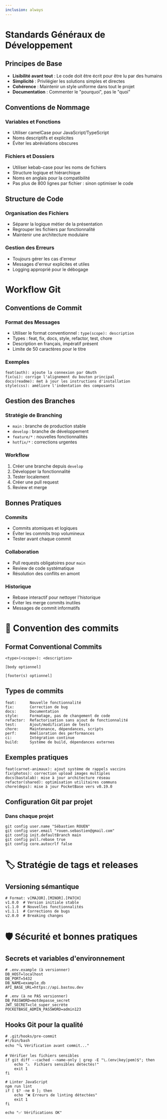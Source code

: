 ```yaml
---
inclusion: always
---
```



# Standards Généraux de Développement

## Principes de Base

- **Lisibilité avant tout** : Le code doit être écrit pour être lu par des humains
- **Simplicité** : Privilégier les solutions simples et directes
- **Cohérence** : Maintenir un style uniforme dans tout le projet
- **Documentation** : Commenter le "pourquoi", pas le "quoi"

## Conventions de Nommage

### Variables et Fonctions
- Utiliser camelCase pour JavaScript/TypeScript
- Noms descriptifs et explicites
- Éviter les abréviations obscures

### Fichiers et Dossiers
- Utiliser kebab-case pour les noms de fichiers
- Structure logique et hiérarchique
- Noms en anglais pour la compatibilité
- Pas plus de 800 lignes par fichier : sinon optimiser le code

## Structure de Code

### Organisation des Fichiers
- Séparer la logique métier de la présentation
- Regrouper les fichiers par fonctionnalité
- Maintenir une architecture modulaire

### Gestion des Erreurs
- Toujours gérer les cas d'erreur
- Messages d'erreur explicites et utiles
- Logging approprié pour le débogage


# Workflow Git

## Conventions de Commit

### Format des Messages
- Utiliser le format conventionnel : `type(scope): description`
- Types : feat, fix, docs, style, refactor, test, chore
- Description en français, impératif présent
- Limite de 50 caractères pour le titre

### Exemples
```
feat(auth): ajoute la connexion par OAuth
fix(ui): corrige l'alignement du bouton principal
docs(readme): met à jour les instructions d'installation
style(css): améliore l'indentation des composants
```

## Gestion des Branches

### Stratégie de Branching
- `main` : branche de production stable
- `develop` : branche de développement
- `feature/*` : nouvelles fonctionnalités
- `hotfix/*` : corrections urgentes

### Workflow
1. Créer une branche depuis `develop`
2. Développer la fonctionnalité
3. Tester localement
4. Créer une pull request
5. Review et merge

## Bonnes Pratiques

### Commits
- Commits atomiques et logiques
- Éviter les commits trop volumineux
- Tester avant chaque commit

### Collaboration
- Pull requests obligatoires pour `main`
- Review de code systématique
- Résolution des conflits en amont

### Historique
- Rebase interactif pour nettoyer l'historique
- Éviter les merge commits inutiles
- Messages de commit informatifs


# 📝 Convention des commits

## Format Conventional Commits
```
<type>(<scope>): <description>

[body optionnel]

[footer(s) optionnel]
```

## Types de commits
```
feat:      Nouvelle fonctionnalité
fix:       Correction de bug
docs:      Documentation
style:     Formatage, pas de changement de code
refactor:  Refactorisation sans ajout de fonctionnalité
test:      Ajout/modification de tests
chore:     Maintenance, dépendances, scripts
perf:      Amélioration des performances
ci:        Intégration continue
build:     Système de build, dépendances externes
```

## Exemples pratiques
```
feat(carnet-animaux): ajout système de rappels vaccins
fix(photos): correction upload images multiples
docs(bastalab): mise à jour architecture réseau
refactor(shared): optimisation utilitaires communs
chore(deps): mise à jour PocketBase vers v0.19.0
```

## Configuration Git par projet

### Dans chaque projet
```
git config user.name "Sébastien ROUEN"
git config user.email "rouen.sebastien@gmail.com"
git config init.defaultBranch main
git config pull.rebase true
git config core.autocrlf false
```

# 🏷️ Stratégie de tags et releases

## Versioning sémantique
```
# Format: v[MAJOR].[MINOR].[PATCH]
v1.0.0  # Version initiale stable
v1.1.0  # Nouvelles fonctionnalités
v1.1.1  # Corrections de bugs
v2.0.0  # Breaking changes
```

# 🛡️ Sécurité et bonnes pratiques

## Secrets et variables d'environnement
```
# .env.example (à versionner)
DB_HOST=localhost
DB_PORT=5432
DB_NAME=example_db
API_BASE_URL=https://api.bastou.dev

# .env (à ne PAS versionner)
DB_PASSWORD=motdepasse_secret
JWT_SECRET=clé_super_secrète
POCKETBASE_ADMIN_PASSWORD=admin123
```

## Hooks Git pour la qualité
```
# .git/hooks/pre-commit
#!/bin/bash
echo "🔍 Vérification avant commit..."

# Vérifier les fichiers sensibles
if git diff --cached --name-only | grep -E "\.(env|key|pem)$"; then
    echo "⚠️  Fichiers sensibles détectés!"
    exit 1
fi

# Linter JavaScript
npm run lint
if [ $? -ne 0 ]; then
    echo "❌ Erreurs de linting détectées"
    exit 1
fi

echo "✅ Vérifications OK"
```